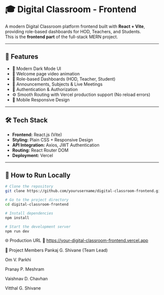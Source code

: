 # 🎓 Digital Classroom - Frontend

A modern Digital Classroom platform frontend built with **React + Vite**, providing role-based dashboards for HOD, Teachers, and Students.  
This is the **frontend part** of the full-stack MERN project.

---

## 🚀 Features

- 🌙 Modern Dark Mode UI
- 🎥 Welcome page video animation
- 🎯 Role-based Dashboards (HOD, Teacher, Student)
- 📝 Announcements, Subjects & Live Meetings
- 🔐 Authentication & Authorization
- ⚙️ Smooth Routing with Vercel production support (No reload errors)
- 📱 Mobile Responsive Design

---

## 🛠️ Tech Stack

- **Frontend:** React.js (Vite)
- **Styling:** Plain CSS + Responsive Design
- **API Integration:** Axios, JWT Authentication
- **Routing:** React Router DOM
- **Deployment:** Vercel

---

## 📄 How to Run Locally

```bash
# Clone the repository
git clone https://github.com/yourusername/digital-classroom-frontend.git

# Go to the project directory
cd digital-classroom-frontend

# Install dependencies
npm install

# Start the development server
npm run dev
```

🌐 Production URL
🔗 https://your-digital-classroom-frontend.vercel.app

👥 Project Members
Pankaj G. Shivane (Team Lead)

Om V. Parkhi

Pranay P. Meshram

Vaishnav D. Chavhan

Vitthal G. Shivane
